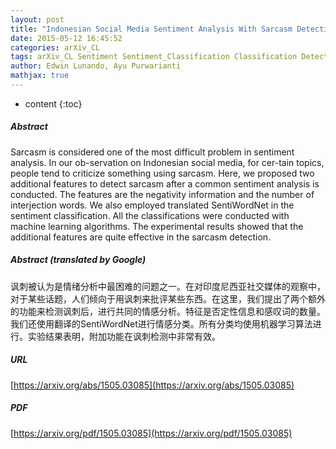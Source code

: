 ```yaml
---
layout: post
title: "Indonesian Social Media Sentiment Analysis With Sarcasm Detection"
date: 2015-05-12 16:45:52
categories: arXiv_CL
tags: arXiv_CL Sentiment Sentiment_Classification Classification Detection
author: Edwin Lunando, Ayu Purwarianti
mathjax: true
---
```


* content
{:toc}

##### Abstract
Sarcasm is considered one of the most difficult problem in sentiment analysis. In our ob-servation on Indonesian social media, for cer-tain topics, people tend to criticize something using sarcasm. Here, we proposed two additional features to detect sarcasm after a common sentiment analysis is conducted. The features are the negativity information and the number of interjection words. We also employed translated SentiWordNet in the sentiment classification. All the classifications were conducted with machine learning algorithms. The experimental results showed that the additional features are quite effective in the sarcasm detection.

##### Abstract (translated by Google)
讽刺被认为是情绪分析中最困难的问题之一。在对印度尼西亚社交媒体的观察中，对于某些话题，人们倾向于用讽刺来批评某些东西。在这里，我们提出了两个额外的功能来检测讽刺后，进行共同的情感分析。特征是否定性信息和感叹词的数量。我们还使用翻译的SentiWordNet进行情感分类。所有分类均使用机器学习算法进行。实验结果表明，附加功能在讽刺检测中非常有效。

##### URL
[https://arxiv.org/abs/1505.03085](https://arxiv.org/abs/1505.03085)

##### PDF
[https://arxiv.org/pdf/1505.03085](https://arxiv.org/pdf/1505.03085)

